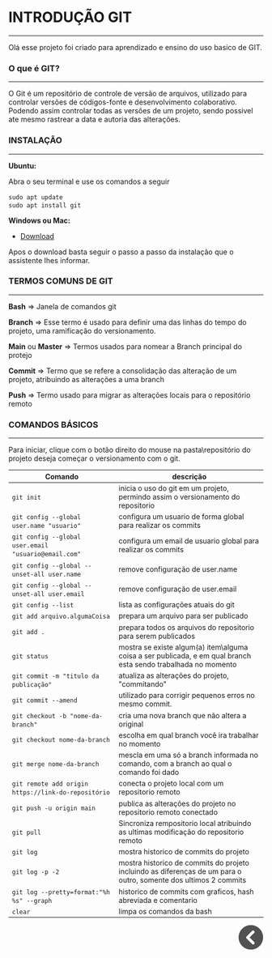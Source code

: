 # **INTRODUÇÃO  GIT** #
---
Olá esse projeto foi criado para aprendizado e ensino do uso basico de GIT.

### **O que é GIT?** ###
---

O Git é um repositório de controle de versão de arquivos, utilizado para controlar versões de códigos-fonte e desenvolvimento colaborativo. Podendo assim controlar todas as versões de um projeto, sendo possivel ate mesmo rastrear a data e autoria das alterações.

### **INSTALAÇÃO** ###
---

**Ubuntu:** 


Abra o seu terminal e use os comandos a seguir
```
sudo apt update
sudo apt install git
```

**Windows ou Mac:**

- [Download](https://git-scm.com/downloads)

Apos o download basta seguir o passo a passo da instalação que o assistente lhes informar.

### **TERMOS COMUNS DE GIT** ###
---
**Bash** => Janela de comandos git

**Branch** => Esse termo é usado para definir uma das linhas do tempo do projeto, uma ramificação do versionamento.

**Main** ou **Master** => Termos usados para nomear a Branch principal do protejo

**Commit** => Termo que se refere a consolidação das alteração de um projeto, atribuindo as alterações a uma branch

**Push** => Termo usado para migrar as alterações locais para o repositório remoto

### **COMANDOS BÁSICOS** ###
---
Para iniciar, clique com o botão direito do mouse na pasta\repositório do projeto deseja começar o versionamento com o git.

|Comando|descrição|
|-|-|
|`git init`|inicia o uso do git em um projeto, permindo assim o versionamento do repositorio|
|`git config --global user.name "usuario"`|configura um usuario de forma global para realizar os commits|
|`git config --global user.email "usuario@email.com"`|configura um email de usuario global para realizar os commits|
|`git config --global --unset-all user.name`|remove configuração de user.name|
|`git config --global --unset-all user.email`|remove configuração de user.email|
|`git config --list`| lista as configurações atuais do git|
|`git add arquivo.algumaCoisa`|prepara um arquivo para ser publicado|
|`git add .`|prepara todos os arquivos do repositorio para serem publicados|
|`git status`|mostra se existe algum(a) item\alguma coisa a  ser publicada, e em qual branch esta sendo trabalhada no momento|
|`git commit -m "titulo da publicação"`|atualiza as alterações do projeto, "commitando"|
|`git commit --amend`|utilizado para corrigir pequenos erros no mesmo commit.|
|`git checkout -b "nome-da-branch"`|cria uma nova branch que não altera a original|
|`git checkout nome-da-branch`|escolha em qual branch você ira trabalhar no momento|
|`git merge nome-da-branch`|mescla em uma só a branch informada no comando, com a branch ao qual o comando foi dado|
|`git remote add origin https://link-do-repositório`| conecta o projeto local com um repositorio remoto|
|`git push -u origin main`|publica as alterações do projeto no repositorio remoto conectado|
|`git pull`|Sincroniza rempositorio local atribuindo as ultimas modificação do repositorio remoto|
|`git log`|mostra historico de commits do projeto|
|`git log -p -2`|mostra historico de commits do projeto incluindo as diferenças de um para o outro, somente dos ultimos 2 commits|
|`git log --pretty=format:"%h %s" --graph`|historico de commits com graficos, hash abreviada e comentario|
|`clear`|limpa os comandos da bash|

<div style="text-align: right">

[![voltar](../imagens/icons8-voltar-50.png)](../README.md)

</div>